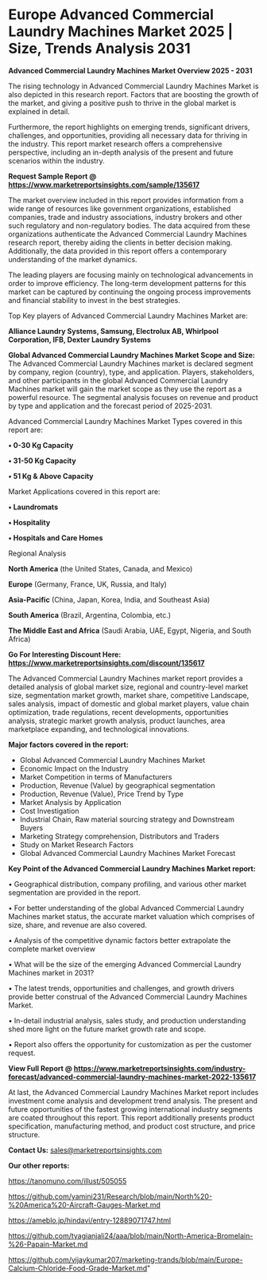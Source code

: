 # Europe Advanced Commercial Laundry Machines Market 2025 | Size, Trends Analysis 2031

<Strong> Advanced Commercial Laundry Machines Market Overview 2025 - 2031</strong>

The rising technology in Advanced Commercial Laundry Machines Market is also depicted in this research report. Factors that are boosting the growth of the market, and giving a positive push to thrive in the global market is explained in detail.

Furthermore, the report highlights on emerging trends, significant drivers, challenges, and opportunities, providing all necessary data for thriving in the industry. This report market research offers a comprehensive perspective, including an in-depth analysis of the present and future scenarios within the industry.

<strong>Request Sample Report @ <a href=https://www.marketreportsinsights.com/sample/135617>https://www.marketreportsinsights.com/sample/135617</a></strong>

The market overview included in this report provides information from a wide range of resources like government organizations, established companies, trade and industry associations, industry brokers and other such regulatory and non-regulatory bodies. The data acquired from these organizations authenticate the Advanced Commercial Laundry Machines research report, thereby aiding the clients in better decision making. Additionally, the data provided in this report offers a contemporary understanding of the market dynamics.

The leading players are focusing mainly on technological advancements in order to improve efficiency. The long-term development patterns for this market can be captured by continuing the ongoing process improvements and financial stability to invest in the best strategies.

Top Key players of Advanced Commercial Laundry Machines Market are:

<strong>Alliance Laundry Systems, Samsung, Electrolux AB, Whirlpool Corporation, IFB, Dexter Laundry Systems</strong>

<strong><b>Global Advanced Commercial Laundry Machines Market Scope and Size:</b></strong>
The Advanced Commercial Laundry Machines market is declared segment by company, region (country), type, and application. Players, stakeholders, and other participants in the global Advanced Commercial Laundry Machines market will gain the market scope as they use the report as a powerful resource. The segmental analysis focuses on revenue and product by type and application and the forecast period of 2025-2031.

Advanced Commercial Laundry Machines Market Types covered in this report are:

<strong>• 0-30 Kg Capacity

• 31-50 Kg Capacity

• 51 Kg & Above Capacity</strong>

Market Applications covered in this report are:

<strong>• Laundromats

• Hospitality

• Hospitals and Care Homes</strong> 

Regional Analysis

<strong>North America</strong> (the United States, Canada, and Mexico)

<strong>Europe</strong> (Germany, France, UK, Russia, and Italy)

<strong>Asia-Pacific</strong> (China, Japan, Korea, India, and Southeast Asia)

<strong>South America</strong> (Brazil, Argentina, Colombia, etc.)

<strong>The Middle East and Africa</strong> (Saudi Arabia, UAE, Egypt, Nigeria, and South Africa)

<strong>Go For Interesting Discount Here: <a href=https://www.marketreportsinsights.com/discount/135617>https://www.marketreportsinsights.com/discount/135617</a></strong>

The Advanced Commercial Laundry Machines market report provides a detailed analysis of global market size, regional and country-level market size, segmentation market growth, market share, competitive Landscape, sales analysis, impact of domestic and global market players, value chain optimization, trade regulations, recent developments, opportunities analysis, strategic market growth analysis, product launches, area marketplace expanding, and technological innovations.

<strong><b>Major factors covered in the report:</b></strong>
<ul>
  <li>Global Advanced Commercial Laundry Machines Market </li>
  <li>Economic Impact on the Industry</li>
  <li>Market Competition in terms of Manufacturers</li>
  <li>Production, Revenue (Value) by geographical segmentation</li>
  <li>Production, Revenue (Value), Price Trend by Type</li>
  <li>Market Analysis by Application</li>
  <li>Cost Investigation</li>
  <li>Industrial Chain, Raw material sourcing strategy and Downstream Buyers</li>
  <li>Marketing Strategy comprehension, Distributors and Traders</li>
  <li>Study on Market Research Factors</li>
  <li>Global Advanced Commercial Laundry Machines Market Forecast</li>
</ul>

<strong><b>Key Point of the Advanced Commercial Laundry Machines Market report:</b></strong>

• Geographical distribution, company profiling, and various other market segmentation are provided in the report.

• For better understanding of the global Advanced Commercial Laundry Machines market status, the accurate market valuation which comprises of size, share, and revenue are also covered.

• Analysis of the competitive dynamic factors better extrapolate the complete market overview

• What will be the size of the emerging Advanced Commercial Laundry Machines market in 2031?

• The latest trends, opportunities and challenges, and growth drivers provide better construal of the Advanced Commercial Laundry Machines Market.

• In-detail industrial analysis, sales study, and production understanding shed more light on the future market growth rate and scope.

• Report also offers the opportunity for customization as per the customer request.

<strong><b>View Full Report @ <a href=https://www.marketreportsinsights.com/industry-forecast/advanced-commercial-laundry-machines-market-2022-135617>https://www.marketreportsinsights.com/industry-forecast/advanced-commercial-laundry-machines-market-2022-135617</a></b></strong>


At last, the Advanced Commercial Laundry Machines Market report includes investment come analysis and development trend analysis. The present and future opportunities of the fastest growing international industry segments are coated throughout this report. This report additionally presents product specification, manufacturing method, and product cost structure, and price structure.

<strong>Contact Us:</strong>
sales@marketreportsinsights.com

<strong>Our other reports:</strong>

<a href=https://tanomuno.com/illust/505055>https://tanomuno.com/illust/505055</a>

<a href=https://github.com/yamini231/Research/blob/main/North%20-%20America%20-Aircraft-Gauges-Market.md>https://github.com/yamini231/Research/blob/main/North%20-%20America%20-Aircraft-Gauges-Market.md</a>

<a href=https://ameblo.jp/hindavi/entry-12889071747.html>https://ameblo.jp/hindavi/entry-12889071747.html</a>

<a href=https://github.com/tyagianjali24/aaa/blob/main/North-America-Bromelain-%26-Papain-Market.md>https://github.com/tyagianjali24/aaa/blob/main/North-America-Bromelain-%26-Papain-Market.md</a>

<a href=https://github.com/vijaykumar207/marketing-trands/blob/main/Europe-Calcium-Chloride-Food-Grade-Market.md>https://github.com/vijaykumar207/marketing-trands/blob/main/Europe-Calcium-Chloride-Food-Grade-Market.md</a>"

